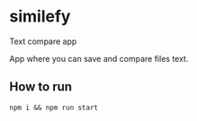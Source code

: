 # similefy
Text compare app

App where you can save and compare files text.

## How to run

```
npm i && npm run start
```
